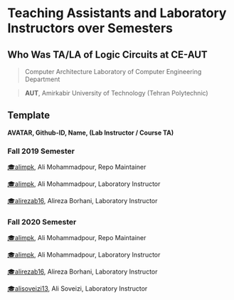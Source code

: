 # Teaching Assistants and Laboratory Instructors over Semesters

## **Who Was TA/LA of Logic Circuits at CE-AUT**

> Computer Architecture Laboratory of Computer Engineering Department

> **AUT**, Amirkabir University of Technology (Tehran Polytechnic)

## Template
**AVATAR, Github-ID, Name, (Lab Instructor / Course TA)**
<!-- Example -->
### Fall 2019 Semester

[:mortar_board:alimpk](https://github.com/alimpk), Ali Mohammadpour, Repo Maintainer

[:mortar_board:alimpk](https://github.com/alimpk), Ali Mohammadpour, Laboratory Instructor

[:mortar_board:alirezab16](https://github.com/alirezab16), Alireza Borhani, Laboratory Instructor

### Fall 2020 Semester

[:mortar_board:alimpk](https://github.com/alimpk), Ali Mohammadpour, Repo Maintainer

[:mortar_board:alimpk](https://github.com/alimpk), Ali Mohammadpour, Laboratory Instructor

[:mortar_board:alirezab16](https://github.com/alirezab16), Alireza Borhani, Laboratory Instructor

[:mortar_board:alisoveizi13](https://github.com/alisoveizi13), Ali Soveizi, Laboratory Instructor


<!-- add yours above line -->

